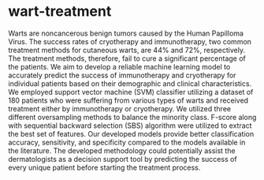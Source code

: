# wart-treatment
Warts are noncancerous benign tumors caused by the Human Papilloma Virus. The success rates of cryotherapy and immunotherapy, two common treatment methods for cutaneous warts, are 44% and 72%, respectively. The treatment methods, therefore, fail to cure a significant percentage of the patients.
We aim to develop a reliable machine learning model to accurately predict the success of immunotherapy and cryotherapy for individual patients based on their demographic and clinical characteristics. We employed support vector machine (SVM) classifier utilizing a dataset of 180 patients who were suffering from various types of warts and received treatment either by immunotherapy or cryotherapy. We utilized three different oversampling methods to balance the minority class. F-score along with sequential backward selection (SBS) algorithm were utilized to extract the best set of features.
Our developed models provide better classification accuracy, sensitivity, and specificity compared to the models available in the literature. The developed methodology could potentially assist the dermatologists as a decision support tool by predicting the success of every unique patient before starting the treatment process.
